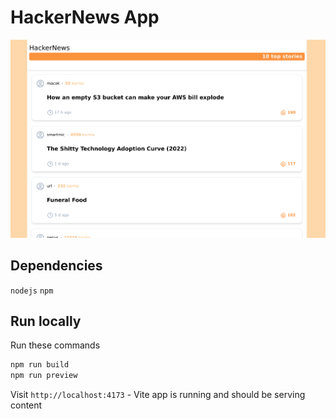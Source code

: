 # HackerNews App

![app preview](good-tape-hackernews.png?raw=true)

## Dependencies

`nodejs`
`npm`

## Run locally

Run these commands

```bash
npm run build
npm run preview
```

Visit `http://localhost:4173` - Vite app is running and should be serving content
